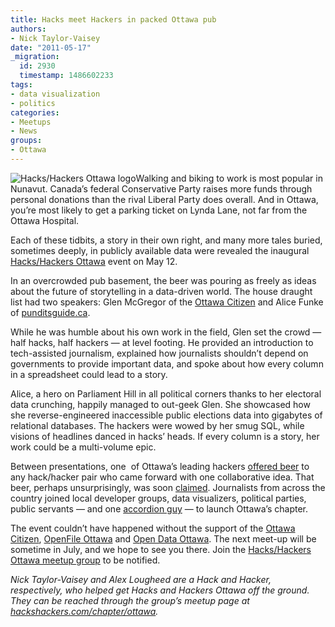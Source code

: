 ```yaml
---
title: Hacks meet Hackers in packed Ottawa pub
authors:
- Nick Taylor-Vaisey
date: "2011-05-17"
_migration:
  id: 2930
  timestamp: 1486602233
tags:
- data visualization
- politics
categories:
- Meetups
- News
groups:
- Ottawa
---
```


![Hacks/Hackers Ottawa logo][1]Walking and biking to work is most popular in Nunavut. Canada’s federal Conservative Party raises more funds through personal donations than the rival Liberal Party does overall. And in Ottawa, you’re most likely to get a parking ticket on Lynda Lane, not far from the Ottawa Hospital.

Each of these tidbits, a story in their own right, and many more tales buried, sometimes deeply, in publicly available data were revealed the inaugural [Hacks/Hackers Ottawa][2] event on May 12.

In an overcrowded pub basement, the beer was pouring as freely as ideas about the future of storytelling in a data-driven world. The house draught list had two speakers: Glen McGregor of the [Ottawa Citizen][3] and Alice Funke of [punditsguide.ca][4].

While he was humble about his own work in the field, Glen set the crowd — half hacks, half hackers — at level footing. He provided an introduction to tech-assisted journalism, explained how journalists shouldn’t depend on governments to provide important data, and spoke about how every column in a spreadsheet could lead to a story.

Alice, a hero on Parliament Hill in all political corners thanks to her electoral data crunching, happily managed to out-geek Glen. She showcased how she reverse-engineered inaccessible public elections data into gigabytes of relational databases. The hackers were wowed by her smug SQL, while visions of headlines danced in hacks’ heads. If every column is a story, her work could be a multi-volume epic.

Between presentations, one  of Ottawa’s leading hackers [offered beer][5] to any hack/hacker pair who came forward with one collaborative idea. That beer, perhaps unsurprisingly, was soon [claimed][6]. Journalists from across the country joined local developer groups, data visualizers, political parties, public servants — and one [accordion guy][7] — to launch Ottawa’s chapter.

The event couldn’t have happened without the support of the [Ottawa Citizen][8], [OpenFile Ottawa][9] and [Open Data Ottawa][10]. The next meet-up will be sometime in July, and we hope to see you there. Join the [Hacks/Hackers Ottawa meetup group][2] to be notified.

_Nick Taylor-Vaisey and Alex Lougheed are a Hack and Hacker, respectively, who helped get Hacks and Hackers Ottawa off the ground. They can be reached through the group’s meetup page at [hackshackers.com/chapter/ottawa][11]._

 [1]: /content-images/news/2011/05/ottawa_side.gif "Hacks/Hackers Ottawa"
 [2]: http://www.meetup.com/HacksHackersOttawa/
 [3]: http://ottawacitizen.com/
 [4]: http://punditsguide.ca/
 [5]: http://twitter.com/#!/edwardog/status/68822874810626048
 [6]: http://twitter.com/#!/alexthepuffin/status/68854013956857856
 [7]: http://www.joeydevilla.com/
 [8]: http://www.ottawacitizen.com/
 [9]: http://ottawa.openfile.ca/
 [10]: http://www.opendataottawa.ca/
 [11]: http://hackshackers.com/chapter/ottawa